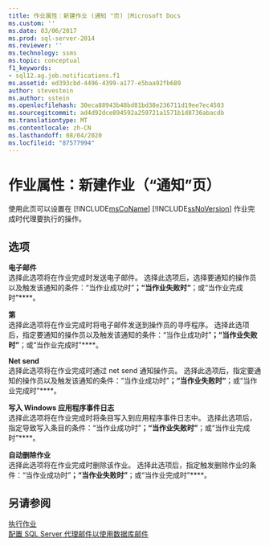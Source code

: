```yaml
---
title: 作业属性：新建作业 (通知 "页) |Microsoft Docs
ms.custom: ''
ms.date: 03/06/2017
ms.prod: sql-server-2014
ms.reviewer: ''
ms.technology: ssms
ms.topic: conceptual
f1_keywords:
- sql12.ag.job.notifications.f1
ms.assetid: ed393cbd-4496-4399-a177-e5baa92fb689
author: stevestein
ms.author: sstein
ms.openlocfilehash: 30eca88943b48bd81bd38e236711d19ee7ec4503
ms.sourcegitcommit: ad4d92dce894592a259721a1571b1d8736abacdb
ms.translationtype: MT
ms.contentlocale: zh-CN
ms.lasthandoff: 08/04/2020
ms.locfileid: "87577994"
---
```

# <a name="job-properties-new-job-notifications-page"></a>作业属性：新建作业（“通知”页）
  使用此页可以设置在 [!INCLUDE[msCoName](../../includes/msconame-md.md)] [!INCLUDE[ssNoVersion](../../includes/ssnoversion-md.md)] 作业完成时代理要执行的操作。  
  
## <a name="options"></a>选项  
 **电子邮件**  
 选择此选项将在作业完成时发送电子邮件。 选择此选项后，选择要通知的操作员以及触发该通知的条件：“当作业成功时”****；“当作业失败时”****；或“当作业完成时”****。  
  
 **第**  
 选择此选项将在作业完成时将电子邮件发送到操作员的寻呼程序。 选择此选项后，指定要通知的操作员以及触发该通知的条件：“当作业成功时”****；“当作业失败时”****；或“当作业完成时”****。  
  
 **Net send**  
 选择此选项将在作业完成时通过 net send 通知操作员。 选择此选项后，指定要通知的操作员以及触发该通知的条件：“当作业成功时”****；“当作业失败时”****；或“当作业完成时”****。  
  
 **写入 Windows 应用程序事件日志**  
 选择此选项将在作业完成时将条目写入到应用程序事件日志中。 选择此选项后，指定导致写入条目的条件：“当作业成功时”****；“当作业失败时”****；或“当作业完成时”****。  
  
 **自动删除作业**  
 选择此选项将在作业完成时删除该作业。 选择此选项后，指定触发删除作业的条件：“当作业成功时”****；“当作业失败时”****；或“当作业完成时”****。  
  
## <a name="see-also"></a>另请参阅  
 [执行作业](implement-jobs.md)   
 [配置 SQL Server 代理邮件以使用数据库邮件](../../relational-databases/database-mail/configure-sql-server-agent-mail-to-use-database-mail.md)  
  
  
